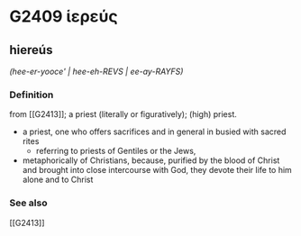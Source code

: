 # G2409 ἱερεύς

## hiereús

_(hee-er-yooce' | hee-eh-REVS | ee-ay-RAYFS)_

### Definition

from [[G2413]]; a priest (literally or figuratively); (high) priest.

- a priest, one who offers sacrifices and in general in busied with sacred rites
  - referring to priests of Gentiles or the Jews,
- metaphorically of Christians, because, purified by the blood of Christ and brought into close intercourse with God, they devote their life to him alone and to Christ

### See also

[[G2413]]

